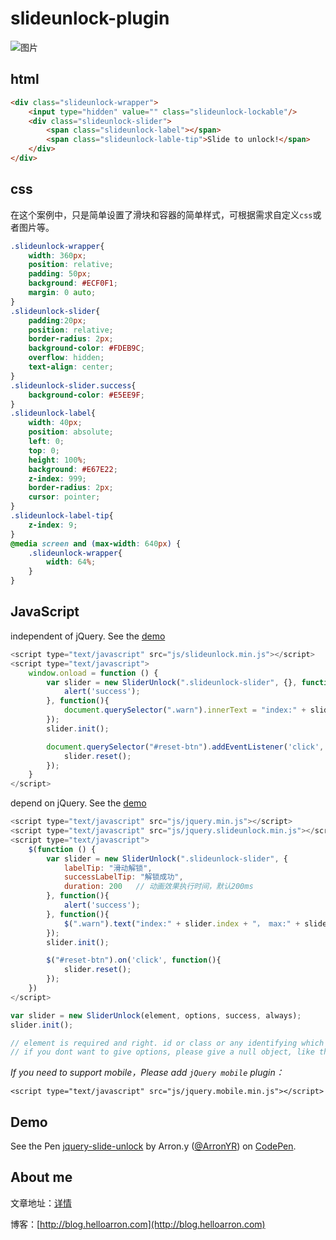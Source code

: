 # slideunlock-plugin

![图片](http://7xrgqs.com1.z0.glb.clouddn.com/jquery-slideunlock-plugin.png)

## html
```html
<div class="slideunlock-wrapper">
    <input type="hidden" value="" class="slideunlock-lockable"/>
    <div class="slideunlock-slider">
        <span class="slideunlock-label"></span>
        <span class="slideunlock-lable-tip">Slide to unlock!</span>
    </div>
</div>
```

## css

在这个案例中，只是简单设置了滑块和容器的简单样式，可根据需求自定义`css`或者图片等。

```css
.slideunlock-wrapper{
    width: 360px;
    position: relative;
    padding: 50px;
    background: #ECF0F1;
    margin: 0 auto;
}
.slideunlock-slider{
    padding:20px;
    position: relative;
    border-radius: 2px;
    background-color: #FDEB9C;
    overflow: hidden;
    text-align: center;
}
.slideunlock-slider.success{
    background-color: #E5EE9F;
}
.slideunlock-label{
    width: 40px;
    position: absolute;
    left: 0;
    top: 0;
    height: 100%;
    background: #E67E22;
    z-index: 999;
    border-radius: 2px;
    cursor: pointer;
}
.slideunlock-label-tip{
    z-index: 9;
}
@media screen and (max-width: 640px) {
    .slideunlock-wrapper{
        width: 64%;
    }
}
```

## JavaScript
independent of jQuery. See the [demo](https://github.com/ArronYR/slideunlock-plugin/blob/master/index.plainjs.html)
```javascript
<script type="text/javascript" src="js/slideunlock.min.js"></script>
<script type="text/javascript">
    window.onload = function () {
        var slider = new SliderUnlock(".slideunlock-slider", {}, function(){
            alert('success');
        }, function(){
            document.querySelector(".warn").innerText = "index:" + slider.index + "， max:" + slider.max + ",lableIndex:" + slider.lableIndex + ",value:" + document.querySelector(".slideunlock-lockable").value + " date:" + new Date().getUTCDate();
        });
        slider.init();

        document.querySelector("#reset-btn").addEventListener('click', function(){
            slider.reset();
        });
    }
</script>
```

depend on jQuery. See the [demo](https://github.com/ArronYR/slideunlock-plugin/blob/master/index.html)
```javascript
<script type="text/javascript" src="js/jquery.min.js"></script>
<script type="text/javascript" src="js/jquery.slideunlock.min.js"></script>
<script type="text/javascript">
    $(function () {
        var slider = new SliderUnlock(".slideunlock-slider", {
            labelTip: "滑动解锁",
            successLabelTip: "解锁成功",
            duration: 200   // 动画效果执行时间，默认200ms
        }, function(){
            alert('success');
        }, function(){
            $(".warn").text("index:" + slider.index + "， max:" + slider.max + ",lableIndex:" + slider.lableIndex + ",value:" + $(".slideunlock-lockable").val() + " date:" + new Date().getUTCDate());
        });
        slider.init();

        $("#reset-btn").on('click', function(){
            slider.reset();
        });
    })
</script>
```

```javascript
var slider = new SliderUnlock(element, options, success, always);
slider.init();

// element is required and right. id or class or any identifying which can be loaded by jquery.
// if you dont want to give options, please give a null object, like this -- {}
```

*If you need to support mobile，Please add `jQuery mobile` plugin：*
```
<script type="text/javascript" src="js/jquery.mobile.min.js"></script>
```

## Demo
<p data-height="268" data-theme-id="0" data-slug-hash="bpeoEp" data-default-tab="result" data-user="ArronYR" class="codepen">See the Pen <a href="http://codepen.io/ArronYR/pen/bpeoEp/">jquery-slide-unlock</a> by Arron.y (<a href="http://codepen.io/ArronYR">@ArronYR</a>) on <a href="http://codepen.io">CodePen</a>.</p>
<script async src="//assets.codepen.io/assets/embed/ei.js"></script>

## About me

文章地址：[详情](http://blog.helloarron.com/2016/03/17/javascript/jquery-slideunlock-plugin/)

博客：[http://blog.helloarron.com](http://blog.helloarron.com)